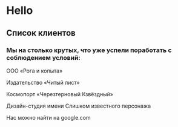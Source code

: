 # Hello

## Список клиентов
### Мы на столько крутых, что уже успели поработать с соблюдением условий:
ООО «Рога и копыта»

Издательство «Читый лист»

Космопорт «Черезтерновый Кзвёздный»

Дизайн-студия имени Слишком известного персонажа

Нас можно найти на google.com